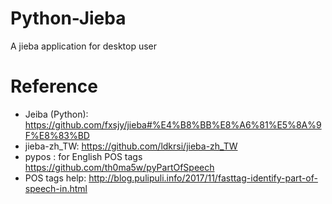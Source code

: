 # Python-Jieba
A jieba application for desktop user

# Reference
- Jeiba (Python): https://github.com/fxsjy/jieba#%E4%B8%BB%E8%A6%81%E5%8A%9F%E8%83%BD
- jieba-zh_TW: https://github.com/ldkrsi/jieba-zh_TW
- pypos : for English POS tags https://github.com/th0ma5w/pyPartOfSpeech
- POS tags help: http://blog.pulipuli.info/2017/11/fasttag-identify-part-of-speech-in.html